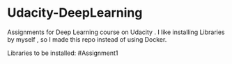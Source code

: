 # Udacity-DeepLearning
Assignments for Deep Learning course on Udacity .
I like installing Libraries by myself , so I made this repo instead of using Docker.

Libraries to be installed:
#Assignment1
